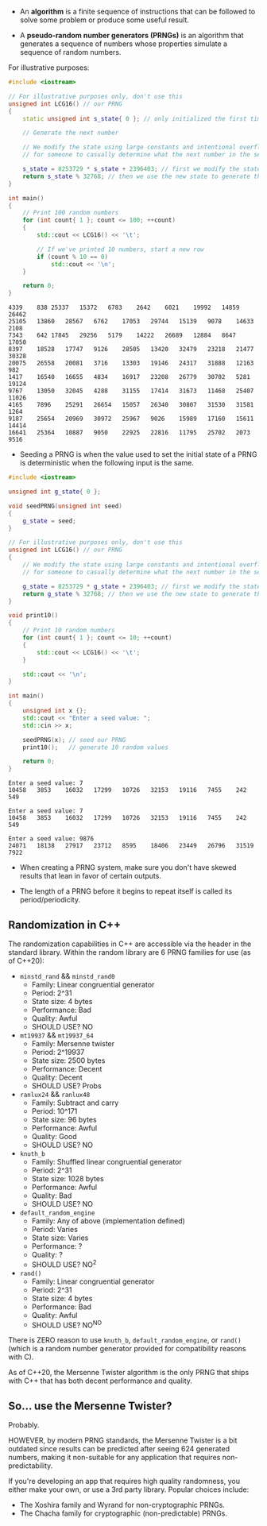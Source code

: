 - An **algorithm** is a finite sequence of instructions that can be followed to solve some problem or produce some useful result.

- A **pseudo-random number generators (PRNGs)** is an algorithm that generates a sequence of numbers whose properties simulate a sequence of random numbers.

For illustrative purposes:
```cpp
#include <iostream>

// For illustrative purposes only, don't use this
unsigned int LCG16() // our PRNG
{
    static unsigned int s_state{ 0 }; // only initialized the first time this function is called

    // Generate the next number

    // We modify the state using large constants and intentional overflow to make it hard
    // for someone to casually determine what the next number in the sequence will be.

    s_state = 8253729 * s_state + 2396403; // first we modify the state
    return s_state % 32768; // then we use the new state to generate the next number in the sequence
}

int main()
{
    // Print 100 random numbers
    for (int count{ 1 }; count <= 100; ++count)
    {
        std::cout << LCG16() << '\t';

        // If we've printed 10 numbers, start a new row
        if (count % 10 == 0)
            std::cout << '\n';
    }

    return 0;
}
```

```
4339	838	25337	15372	6783	2642	6021	19992	14859	26462	
25105	13860	28567	6762	17053	29744	15139	9078	14633	2108	
7343	642	17845	29256	5179	14222	26689	12884	8647	17050	
8397	18528	17747	9126	28505	13420	32479	23218	21477	30328	
20075	26558	20081	3716	13303	19146	24317	31888	12163	982	
1417	16540	16655	4834	16917	23208	26779	30702	5281	19124	
9767	13050	32045	4288	31155	17414	31673	11468	25407	11026	
4165	7896	25291	26654	15057	26340	30807	31530	31581	1264	
9187	25654	20969	30972	25967	9026	15989	17160	15611	14414	
16641	25364	10887	9050	22925	22816	11795	25702	2073	9516
```

- Seeding a PRNG is when the value used to set the initial state of a PRNG is deterministic when the following input is the same.

```cpp
#include <iostream>

unsigned int g_state{ 0 };

void seedPRNG(unsigned int seed)
{
    g_state = seed;
}

// For illustrative purposes only, don't use this
unsigned int LCG16() // our PRNG
{
    // We modify the state using large constants and intentional overflow to make it hard
    // for someone to casually determine what the next number in the sequence will be.

    g_state = 8253729 * g_state + 2396403; // first we modify the state
    return g_state % 32768; // then we use the new state to generate the next number in the sequence
}

void print10()
{
    // Print 10 random numbers
    for (int count{ 1 }; count <= 10; ++count)
    {
        std::cout << LCG16() << '\t';
    }

    std::cout << '\n';
}

int main()
{
    unsigned int x {};
    std::cout << "Enter a seed value: ";
    std::cin >> x;

    seedPRNG(x); // seed our PRNG
    print10();   // generate 10 random values

    return 0;
}
```
```
Enter a seed value: 7
10458	3853	16032	17299	10726	32153	19116	7455	242	549
```
```
Enter a seed value: 7
10458	3853	16032	17299	10726	32153	19116	7455	242	549
```
```
Enter a seed value: 9876
24071	18138	27917	23712	8595	18406	23449	26796	31519	7922
```

- When creating a PRNG system, make sure you don't have skewed results that lean in favor of certain outputs.

- The length of a PRNG before it begins to repeat itself is called its period/periodicity.

## Randomization in C++

The randomization capabilities in C++ are accessible via the <random> header in the standard library. Within the random library are 6 PRNG families for use (as of C++20):

- `minstd_rand` && `minstd_rand0`
    - Family: Linear congruential generator
    - Period: 2^31
    - State size: 4 bytes
    - Performance: Bad
    - Quality: Awful
    - SHOULD USE? NO
- `mt19937` && `mt19937_64`
    - Family: Mersenne twister
    - Period: 2^19937
    - State size: 2500 bytes
    - Performance: Decent
    - Quality: Decent
    - SHOULD USE? Probs
- `ranlux24` && `ranlux48`
    - Family: Subtract and carry
    - Period: 10^171
    - State size: 96 bytes
    - Performance: Awful
    - Quality: Good
    - SHOULD USE? NO
- `knuth_b`
    - Family: Shuffled linear congruential generator
    - Period: 2^31
    - State size: 1028 bytes
    - Performance: Awful
    - Quality: Bad
    - SHOULD USE? NO
- `default_random_engine`
    - Family: Any of above (implementation defined)
    - Period: Varies
    - State size: Varies
    - Performance: ?
    - Quality: ?
    - SHOULD USE? NO<sup>2</sup>
- `rand()`
    - Family: Linear congruential generator
    - Period: 2^31
    - State size: 4 bytes
    - Performance: Bad
    - Quality: Awful
    - SHOULD USE? NO<sup>NO</sup>


There is ZERO reason to use `knuth_b`, `default_random_engine`, or `rand()` (which is a random number generator provided for compatibility reasons with C).

As of C++20, the Mersenne Twister algorithm is the only PRNG that ships with C++ that has both decent performance and quality.

## So... use the Mersenne Twister?

Probably.

HOWEVER, by modern PRNG standards, the Mersenne Twister is a bit outdated since results can be predicted after seeing 624 generated numbers, making it non-suitable for any application that requires non-predictability.

If you're developing an app that requires high quality randomness, you either make your own, or use a 3rd party library. Popular choices include:
- The Xoshira family and Wyrand for non-cryptographic PRNGs.
- The Chacha family for cryptographic (non-predictable) PRNGs.


